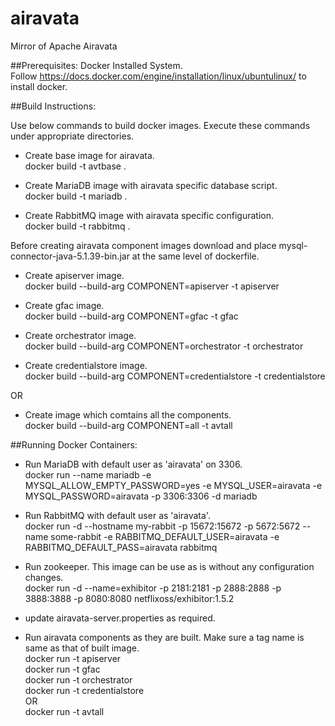 # airavata
Mirror of Apache Airavata

##Prerequisites:
Docker Installed System.  
Follow https://docs.docker.com/engine/installation/linux/ubuntulinux/ to install docker.

##Build Instructions:

Use below commands to build docker images. 
Execute these commands under appropriate directories.

* Create base image for airavata.  
docker build -t avtbase .

* Create MariaDB image with airavata specific database script.   
docker build -t mariadb .

* Create RabbitMQ image with airavata specific configuration.    
docker build -t rabbitmq .

Before creating airavata component images download and place mysql-connector-java-5.1.39-bin.jar at the same level of dockerfile. 
* Create apiserver image.  
docker build --build-arg COMPONENT=apiserver -t apiserver

* Create gfac image.  
docker build --build-arg COMPONENT=gfac -t gfac

* Create orchestrator image.  
docker build --build-arg COMPONENT=orchestrator -t orchestrator

* Create credentialstore image.  
docker build --build-arg COMPONENT=credentialstore -t credentialstore

OR

* Create image which comtains all the components.  
docker build --build-arg COMPONENT=all -t avtall


##Running Docker Containers:

* Run MariaDB with default user as 'airavata' on 3306.  
docker run --name mariadb -e MYSQL_ALLOW_EMPTY_PASSWORD=yes -e MYSQL_USER=airavata -e MYSQL_PASSWORD=airavata -p 3306:3306 -d mariadb

* Run RabbitMQ with default user as 'airavata'.  
docker run -d --hostname my-rabbit -p 15672:15672 -p 5672:5672 --name some-rabbit -e RABBITMQ_DEFAULT_USER=airavata -e RABBITMQ_DEFAULT_PASS=airavata rabbitmq

* Run zookeeper. This image can be use as is without any configuration changes.  
docker run -d --name=exhibitor -p 2181:2181 -p 2888:2888 -p 3888:3888 -p 8080:8080 netflixoss/exhibitor:1.5.2

* update airavata-server.properties as required.  

* Run airavata components as they are built. Make sure a tag name is same as that of built image.  
docker run -t apiserver  
docker run -t gfac  
docker run -t orchestrator  
docker run -t credentialstore  
OR  
docker run -t avtall  
